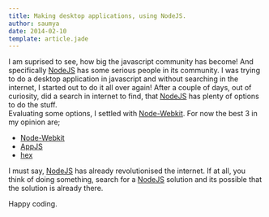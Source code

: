 ```yaml
---
title: Making desktop applications, using NodeJS.
author: saumya
date: 2014-02-10
template: article.jade
---
```



I am suprised to see, how big the javascript community has become! And specifically [NodeJS][1] has some serious people in its community. I was trying to do a desktop application in javascript and without searching in the internet, I started out to do it all over again! After a couple of days, out of curiosity, did a search in internet to find, that [NodeJS][1] has plenty of options to do the stuff.     
Evaluating some options, I settled with [Node-Webkit][2]. For now the best 3 in my opinion are;
- [Node-Webkit][2]
- [AppJS][3]
- [hex][4]

I must say, [NodeJS][1] has already revolutionised the internet. If at all, you think of doing something, search for a [NodeJS][1] solution and its possible that the solution is already there.

Happy coding.



[1]: http://nodejs.org/
[2]: https://github.com/rogerwang/node-webkit
[3]: http://appjs.com/
[4]: http://hex.youdao.com/






